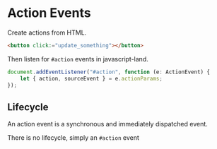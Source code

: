 # Action Events

Create actions from HTML.

```html
<button click:="update_something"></button>
```

Then listen for `#action` events in javascript-land.

```ts
document.addEventListener("#action", function (e: ActionEvent) {
	let { action, sourceEvent } = e.actionParams;
});
```

## Lifecycle

An action event is a synchronous and immediately dispatched event.

There is no lifecycle, simply an `#action` event
